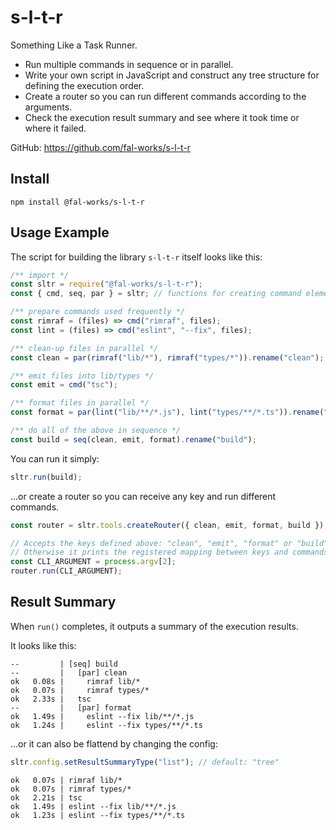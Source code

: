 # s-l-t-r

Something Like a Task Runner.

- Run multiple commands in sequence or in parallel.
- Write your own script in JavaScript and construct any tree structure for defining the execution order.
- Create a router so you can run different commands according to the arguments.
- Check the execution result summary and see where it took time or where it failed.

GitHub: <https://github.com/fal-works/s-l-t-r>


## Install

```text
npm install @fal-works/s-l-t-r
```


## Usage Example

The script for building the library `s-l-t-r` itself looks like this:

```js
/** import */
const sltr = require("@fal-works/s-l-t-r");
const { cmd, seq, par } = sltr; // functions for creating command elements

/** prepare commands used frequently */
const rimraf = (files) => cmd("rimraf", files);
const lint = (files) => cmd("eslint", "--fix", files);

/** clean-up files in parallel */
const clean = par(rimraf("lib/*"), rimraf("types/*")).rename("clean");

/** emit files into lib/types */
const emit = cmd("tsc");

/** format files in parallel */
const format = par(lint("lib/**/*.js"), lint("types/**/*.ts")).rename("format");

/** do all of the above in sequence */
const build = seq(clean, emit, format).rename("build");
```

You can run it simply:

```js
sltr.run(build);
```

...or create a router so you can receive any key and run different commands.

```js
const router = sltr.tools.createRouter({ clean, emit, format, build });

// Accepts the keys defined above: "clean", "emit", "format" or "build".
// Otherwise it prints the registered mapping between keys and commands.
const CLI_ARGUMENT = process.argv[2];
router.run(CLI_ARGUMENT);
```


## Result Summary

When `run()` completes, it outputs a summary of the execution results.

It looks like this:

```text
--         | [seq] build
--         |   [par] clean
ok   0.08s |     rimraf lib/*
ok   0.07s |     rimraf types/*
ok   2.33s |   tsc
--         |   [par] format
ok   1.49s |     eslint --fix lib/**/*.js
ok   1.24s |     eslint --fix types/**/*.ts
```

...or it can also be flattend by changing the config:

```js
sltr.config.setResultSummaryType("list"); // default: "tree"
```

```text
ok   0.07s | rimraf lib/*
ok   0.07s | rimraf types/*
ok   2.21s | tsc
ok   1.49s | eslint --fix lib/**/*.js
ok   1.23s | eslint --fix types/**/*.ts
```
